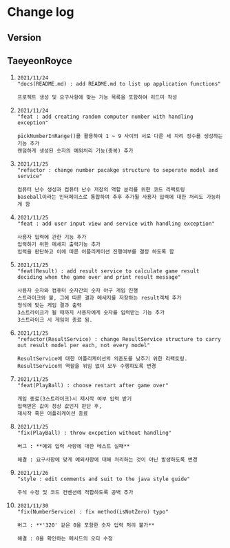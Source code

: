 # Change log

## Version

## TaeyeonRoyce

1. ```
   2021/11/24
   "docs(README.md) : add README.md to list up application functions"
   
   프로젝트 생성 및 요구사항에 맞는 기능 목록을 포함하여 리드미 작성
   ```

   

2. ```
   2021/11/24
   "feat : add creating random computer number with handling exception"
   
   pickNumberInRange()를 활용하여 1 ~ 9 사이의 서로 다른 세 자리 정수를 생성하는 기능 추가
   랜덤하게 생성된 숫자의 예외처리 기능(중복) 추가
   ```

3. ```
   2021/11/25
   "refactor : change number pacakge structure to seperate model and service"
   
   컴퓨터 난수 생성과 컴퓨터 난수 저장의 역할 분리를 위한 코드 리팩토링
   baseball이라는 인터페이스로 통합하여 추후 추가될 사용자 입력에 대한 처리도 가능하게 함
   ```

4. ```
   2021/11/25
   "feat : add user input view and service with handling exception"
   
   사용자 입력에 관한 기능 추가
   입력하기 위한 메세지 출력기능 추가
   입력을 판단하고 이에 따른 어플리케이션 진행여부를 결정 하도록 함
   ```

5. ```
   2021/11/25
   "feat(Result) : add result service to calculate game result deciding when the game over and print result message"
   
   사용자 숫자와 컴퓨터 숫자간의 숫자 야구 게임 진행
   스트라이크와 볼, 그에 따른 결과 메세지를 저장하는 result객체 추가
   형식에 맞는 게임 결과 출력
   3스트라이크가 될 때까지 사용자에게 숫자를 입력받는 기능 추가
   3스트라이크 시 게임이 종료 됨.
   ```

6. ```
   2021/11/25
   "refactor(ResultService) : change ResultService structure to carry out result model per each, not every model"
   
   ResultService에 대한 어플리케이션의 의존도를 낮추기 위한 리팩토링.
   ResultService의 역할을 위임 없이 모두 수행하도록 변경
   ```

7. ```
   2021/11/25
   "feat(PlayBall) : choose restart after game over"
   
   게임 종료(3스트라이크)시 재시작 여부 입력 받기
   입력받은 값이 정상 값인지 판단 후,
   재시작 혹은 어플리케이션 종료
   ```

8. ```
   2021/11/25
   "fix(PlayBall) : throw excpetion without handling"
   
   버그 : **예외 입력 사항에 대한 테스트 실패**
   
   해결 : 요구사항에 맞게 예외사항에 대해 처리하는 것이 아닌 발생하도록 변경
   ```

9. ```
   2021/11/26
   "style : edit comments and suit to the java style guide"
   
   주석 수정 및 코드 컨벤션에 적합하도록 공백 추가
   ```
10. ```
    2021/11/30
    "fix(NumberService) : fix method(isNotZero) typo"

    버그 : **'320' 같은 0을 포함한 숫자 입력 처리 불가**
    
    해결 : 0을 확인하는 메서드의 오타 수정